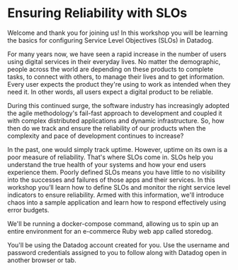 # Ensuring Reliability with SLOs 

Welcome and thank you for joining us! In this workshop you will be learning the basics for configuring Service Level Objectives (SLOs) in Datadog. 

For many years now, we have seen a rapid increase in the number of users using digital services in their everyday lives. No matter the demographic, people across the world are depending on these products to complete tasks, to connect with others, to manage their lives and to get information. Every user expects the product they're using to work as intended when they need it. In other words, all users expect a digital product to be reliable. 

During this continued surge, the software industry has increasingly adopted the agile methodology's fail-fast approach to development and coupled it with complex distributed applications and dynamic infrastructure. So, how then do we track and ensure the reliability of our products when the complexity and pace of development continues to increase?

In the past, one would simply track uptime. However, uptime on its own is a poor measure of reliability. That's where SLOs come in. SLOs help you understand the true health of your systems and how your end users experience them. Poorly defined SLOs means you have little to no visibility into the successes and failures of those apps and their services. In this workshop you’ll learn how to define SLOs and monitor the right service level indicators to ensure reliability. Armed with this information, we'll introduce chaos into a sample application and learn how to respond effectively using error budgets.

We'll be running a docker-compose command, allowing us to spin up an entire environment for an e-commerce Ruby web app called storedog.

You'll be using the Datadog account created for you. Use the username and password credentials assigned to you to follow along with Datadog open in another browser or tab.

